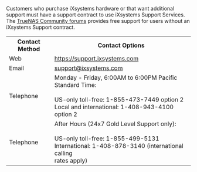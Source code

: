 Customers who purchase iXsystems hardware or that want additional support must have a support contract to use iXsystems Support Services. The [TrueNAS Community forums](https://www.truenas.com/community/) provides free support for users without an iXsystems Support contract.

<table class="truetable">
  <tr>
    <th><b>Contact Method</b></th>
    <th><b>Contact Options</b></th>
  </tr>
  <tr>
    <td>Web</td>
    <td><a href="https://support.ixsystems.com" target="_blank">https://support.ixsystems.com</a></td>
  </tr>
  <tr>
    <td>Email</td>
    <td><a href="mailto:support@ixsystems.com">support@ixsystems.com</a></td>
  </tr>
  <tr>
    <td>Telephone</td>
    <td>Monday - Friday, 6:00AM to 6:00PM Pacific Standard Time:<br><br>US-only toll-free: 1-855-473-7449 option 2<br>Local and international: 1-408-943-4100 option 2<br></td>
  </tr>
  <tr>
    <td>Telephone</td>
    <td>After Hours (24x7 Gold Level Support only):<br><br>US-only toll-free: 1-855-499-5131<br>International: 1-408-878-3140 (international calling<br>rates apply)<br></td>
  </tr>
</table>
